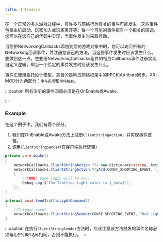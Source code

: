 ```yaml
---
title: Intruduce
---
```


在一个正常的多人游戏过程中，有许多与网络行为有关的事件可能发生。这些事件包括主机启动、玩家加入或玩家离开等。每一个可能的事件都有一个相关的回调，您可以在您自己的代码中实现，当事件发生时采取行动。

当您把NetworkingCallbacks添加到您的游戏对象中时，您可以访问所有的Networking回调事件，并注册您自己的方法，当这些事件发生时应该发生什么。要做到这一点，您要用NetworkingCallbacks组件的相应Callbacks事件注册实现自定义逻辑，即当一个给定的事件发生时应该发生什么。

事件汇使用委托设计模型。其目的是响应网络框架中的RPC和Attribute同步。XR-MOD分为两部分：`事件实现`和`事件触发`。


:::caution
所有注册的事件回调必须是在OnEnable或Awake。

:::

### Example

在这个例子中，我们有两个部分。

1. 我们在OnEnable或Awake方法上注册`ClientStringAction`，并实现事件逻辑。
2. 调用`ClientStringSender`(在客户端执行逻辑)

```cs title="Register event"
private void Awake()
{
    networkCallbacks.ClientStringAction ??= new Dictionary<string, Action<string, NetworkIdentity>>();
    networkCallbacks.ClientStringAction.TryAdd(CONST_SHOOTING_EVENT, (_data, _sender) =>
    {
        //TODO: Game Logic will to sync
        Debug.Log($"The Traffica Light color is {_data}");
    });
}
```

```cs title="Trigger event"
internal void SendTrafficLightCommand()
{
    //Trigger event
    networkCallbacks.ClientStringSender(CONST_SHOOTING_EVENT, "Red Light", this.NetworkIdentity);
}
```

:::caution
在执行`ClientStringSender`方法时，应该注意该方法触发的事件名称必须与`注册的事件名称`相同，否则不能执行。
:::
